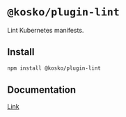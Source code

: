 # `@kosko/plugin-lint`

Lint Kubernetes manifests.

## Install

```sh
npm install @kosko/plugin-lint
```

## Documentation

[Link](https://kosko.dev/docs/plugins/lint)
